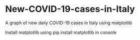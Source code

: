 # New-COVID-19-cases-in-Italy
A graph of new daily COVID-19 cases in Italy using matplotlib

Install matplotlib using pip install matplotlib in console
